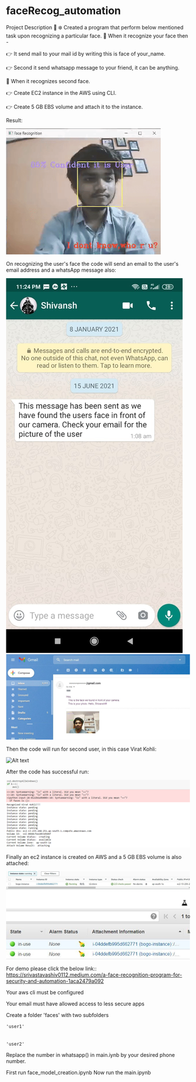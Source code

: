 # faceRecog_automation

Project Description 📄
❄️ Created a program that perform below mentioned task upon recognizing a particular face. 
📌 When it recognize your face then - 

👉 It send mail to your mail id by writing this is face of your_name. 

👉 Second it send whatsapp message to your friend, it can be anything. 


📌 When it recognizes second face.

👉 Create EC2 instance in the AWS using CLI. 

👉 Create 5 GB EBS volume and attach it to the instance.


Result:

![Alt text](https://github.com/shiv0112/faceRecog_automation/blob/main/images/shiv_face.gif?raw=true "Model Successfully Recognized the user's face with his name.")


On recognizing the user's face the code will send an email to the user's email address and a whatsApp message also:

![Alt text](https://github.com/shiv0112/faceRecog_automation/blob/main/images/whatsapp.png)
![Alt text](https://github.com/shiv0112/faceRecog_automation/blob/main/images/email.jpeg)

Then the code will run for second user, in this case Virat Kohli:

![Alt text](https://github.com/shiv0112/faceRecog_automation/blob/main/images/virat_face.gif)


After the code has successful run:

![Alt text](https://github.com/shiv0112/faceRecog_automation/blob/main/images/resulttt.png)

Finally an ec2 instance is created on AWS and a 5 GB EBS volume is also attached:

![Alt text](https://github.com/shiv0112/faceRecog_automation/blob/main/images/instance.jpeg)
![Alt text](https://github.com/shiv0112/faceRecog_automation/blob/main/images/volume.jpeg)

For demo please click the below link::
https://srivastavashiv0112.medium.com/a-face-recognition-program-for-security-and-automation-1aca2479a092


Your aws cli must be configured

Your email must have allowed access to less secure apps

Create a folder 'faces' with two subfolders


    'user1'
    
    
    'user2'
    
    
Replace the number in whatsapp() in main.iynb by your desired phone number.

First run face_model_creation.ipynb
Now run the main.ipynb






